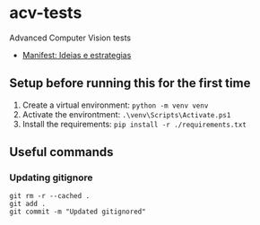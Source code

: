 # acv-tests
Advanced Computer Vision tests

- [Manifest: Ideias e estrategias](/Manifest)

## Setup before running this for the first time
1. Create a virtual environment: `python -m venv venv`
2. Activate the environtment:  `.\venv\Scripts\Activate.ps1`
3. Install the requirements: `pip install -r ./requirements.txt` 

## Useful commands

### Updating gitignore
```
git rm -r --cached . 
git add .
git commit -m "Updated gitignored"
```

